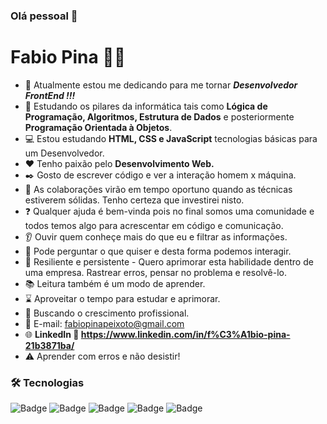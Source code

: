 ### Olá pessoal 👋

# Fabio Pina :man_technologist:

- :construction: Atualmente estou me dedicando para me tornar ***Desenvolvedor FrontEnd !!!***
- :beginner: Estudando os pilares da informática tais como **Lógica de Programação, Algoritmos, Estrutura de Dados** e posteriormente **Programação Orientada à Objetos**.
- :computer: Estou estudando **HTML, CSS e JavaScript** tecnologias básicas para um Desenvolvedor.
- :hearts: Tenho paixão pelo **Desenvolvimento Web.**
- :black_nib: Gosto de escrever código e ver a interação homem x máquina.
- 👯 As colaborações virão em tempo oportuno quando as técnicas estiverem sólidas. Tenho certeza que investirei nisto.
- :question: Qualquer ajuda é bem-vinda pois no final somos uma comunidade e todos temos algo para acrescentar em código e comunicação.
- :ear: Ouvir quem conheçe mais do que eu e filtrar as informações.
- :thought_balloon: Pode perguntar o que quiser e desta forma podemos interagir.
- :cactus: Resiliente e persistente - Quero aprimorar esta habilidade dentro de uma empresa. Rastrear erros, pensar no problema e resolvê-lo.
- :books: Leitura também é um modo de aprender.
- :hourglass: Aproveitar o tempo para estudar e aprimorar.
- :rocket: Buscando o crescimento profissional.
- :email: E-mail: fabiopinapeixoto@gmail.com
- :globe_with_meridians: **LinkedIn :link: https://www.linkedin.com/in/f%C3%A1bio-pina-21b3871ba/**
- :warning: Aprender com erros e não desistir!

### 🛠 Tecnologias

![Badge](https://img.shields.io/static/v1?label=HTML&message=5&color=orange&style=for-the-badge&logo=HTML)
![Badge](https://img.shields.io/static/v1?label=JavaScript&message=JS&color=yellow&style=for-the-badge&logo=JAVASCRIPT)
![Badge](https://img.shields.io/static/v1?label=CSS&message=3&color=green&style=for-the-badge&logo=CSS)
![Badge](https://img.shields.io/static/v1?label=GIT&message=git&color=red&style=for-the-badge&logo=GIT)
![Badge](https://img.shields.io/static/v1?label=GITHUB&message=github&color=black&style=for-the-badge&logo=GITHUB)





